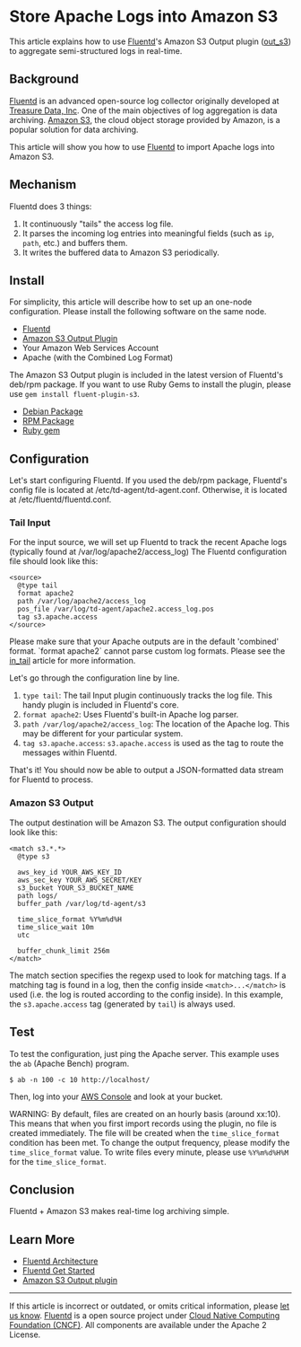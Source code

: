 Store Apache Logs into Amazon S3
================================

This article explains how to use [Fluentd](http://fluentd.org/)'s Amazon
S3 Output plugin ([out\_s3](out_s3)) to aggregate semi-structured logs
in real-time.


Background
----------

[Fluentd](http://fluentd.org/) is an advanced open-source log collector
originally developed at [Treasure Data,
Inc](http://www.treasuredata.com/). One of the main objectives of log
aggregation is data archiving. [Amazon S3](http://aws.amazon.com/s3/),
the cloud object storage provided by Amazon, is a popular solution for
data archiving.

This article will show you how to use [Fluentd](http://fluentd.org/) to
import Apache logs into Amazon S3.

Mechanism
---------

Fluentd does 3 things:

1.  It continuously "tails" the access log file.
2.  It parses the incoming log entries into meaningful fields (such as
    `ip`, `path`, etc.) and buffers them.
3.  It writes the buffered data to Amazon S3 periodically.

Install
-------

For simplicity, this article will describe how to set up an one-node
configuration. Please install the following software on the same node.

-   [Fluentd](http://fluentd.org/)
-   [Amazon S3 Output Plugin](out_s3)
-   Your Amazon Web Services Account
-   Apache (with the Combined Log Format)

The Amazon S3 Output plugin is included in the latest version of
Fluentd's deb/rpm package. If you want to use Ruby Gems to install the
plugin, please use `gem install fluent-plugin-s3`.

-   [Debian Package](install-by-deb.md)
-   [RPM Package](install-by-rpm.md)
-   [Ruby gem](install-by-gem.md)

Configuration
-------------

Let's start configuring Fluentd. If you used the deb/rpm package,
Fluentd's config file is located at /etc/td-agent/td-agent.conf.
Otherwise, it is located at /etc/fluentd/fluentd.conf.

### Tail Input

For the input source, we will set up Fluentd to track the recent Apache
logs (typically found at /var/log/apache2/access\_log) The Fluentd
configuration file should look like this:

``` {.CodeRay}
<source>
  @type tail
  format apache2
  path /var/log/apache2/access_log
  pos_file /var/log/td-agent/apache2.access_log.pos
  tag s3.apache.access
</source>
```
Please make sure that your Apache outputs are in the default
\'combined\' format. \`format apache2\` cannot parse custom log formats.
Please see the [in\_tail](in_tail) article for more information.

Let's go through the configuration line by line.

1.  `type tail`: The tail Input plugin continuously tracks the log file.
    This handy plugin is included in Fluentd's core.
2.  `format apache2`: Uses Fluentd's built-in Apache log parser.
3.  `path /var/log/apache2/access_log`: The location of the Apache log.
    This may be different for your particular system.
4.  `tag s3.apache.access`: `s3.apache.access` is used as the tag to
    route the messages within Fluentd.

That's it! You should now be able to output a JSON-formatted data stream
for Fluentd to process.

### Amazon S3 Output

The output destination will be Amazon S3. The output configuration
should look like this:

``` {.CodeRay}
<match s3.*.*>
  @type s3

  aws_key_id YOUR_AWS_KEY_ID
  aws_sec_key YOUR_AWS_SECRET/KEY
  s3_bucket YOUR_S3_BUCKET_NAME
  path logs/
  buffer_path /var/log/td-agent/s3

  time_slice_format %Y%m%d%H
  time_slice_wait 10m
  utc

  buffer_chunk_limit 256m
</match>
```

The match section specifies the regexp used to look for matching tags.
If a matching tag is found in a log, then the config inside
`<match>...</match>` is used (i.e. the log is routed according to the
config inside). In this example, the `s3.apache.access` tag (generated
by `tail`) is always used.

Test
----

To test the configuration, just ping the Apache server. This example
uses the `ab` (Apache Bench) program.

``` {.CodeRay}
$ ab -n 100 -c 10 http://localhost/
```

Then, log into your [AWS
Console](https://console.aws.amazon.com/s3/home) and look at your
bucket.

WARNING: By default, files are created on an hourly basis (around
xx:10). This means that when you first import records using the plugin,
no file is created immediately. The file will be created when the
`time_slice_format` condition has been met. To change the output
frequency, please modify the `time_slice_format` value. To write files
every minute, please use `%Y%m%d%H%M` for the `time_slice_format`.

Conclusion
----------

Fluentd + Amazon S3 makes real-time log archiving simple.

Learn More
----------

-   [Fluentd Architecture](/articles/architecture.md)
-   [Fluentd Get Started](/articles/quickstart.md)
-   [Amazon S3 Output plugin](out_s3)


------------------------------------------------------------------------

If this article is incorrect or outdated, or omits critical information,
please [let us know](https://github.com/fluent/fluentd-docs/issues?state=open).
[Fluentd](http://www.fluentd.org/) is a open source project under [Cloud
Native Computing Foundation (CNCF)](https://cncf.io/). All components
are available under the Apache 2 License.
